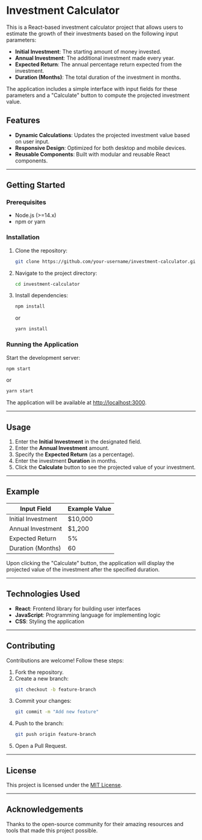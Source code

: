 # Investment Calculator

This is a React-based investment calculator project that allows users to estimate the growth of their investments based on the following input parameters:

- **Initial Investment**: The starting amount of money invested.
- **Annual Investment**: The additional investment made every year.
- **Expected Return**: The annual percentage return expected from the investment.
- **Duration (Months)**: The total duration of the investment in months.

The application includes a simple interface with input fields for these parameters and a "Calculate" button to compute the projected investment value.

## Features

- **Dynamic Calculations**: Updates the projected investment value based on user input.
- **Responsive Design**: Optimized for both desktop and mobile devices.
- **Reusable Components**: Built with modular and reusable React components.

---

## Getting Started

### Prerequisites

- Node.js (>=14.x)
- npm or yarn

### Installation

1. Clone the repository:
   ```bash
   git clone https://github.com/your-username/investment-calculator.git
   ```
2. Navigate to the project directory:
   ```bash
   cd investment-calculator
   ```
3. Install dependencies:
   ```bash
   npm install
   ```
   or
   ```bash
   yarn install
   ```

### Running the Application

Start the development server:

```bash
npm start
```

or

```bash
yarn start
```

The application will be available at [http://localhost:3000](http://localhost:3000).

---

## Usage

1. Enter the **Initial Investment** in the designated field.
2. Enter the **Annual Investment** amount.
3. Specify the **Expected Return** (as a percentage).
4. Enter the investment **Duration** in months.
5. Click the **Calculate** button to see the projected value of your investment.

---

## Example

| Input Field        | Example Value |
| ------------------ | ------------- |
| Initial Investment | $10,000       |
| Annual Investment  | $1,200        |
| Expected Return    | 5%            |
| Duration (Months)  | 60            |

Upon clicking the "Calculate" button, the application will display the projected value of the investment after the specified duration.

---

## Technologies Used

- **React**: Frontend library for building user interfaces
- **JavaScript**: Programming language for implementing logic
- **CSS**: Styling the application

---

## Contributing

Contributions are welcome! Follow these steps:

1. Fork the repository.
2. Create a new branch:
   ```bash
   git checkout -b feature-branch
   ```
3. Commit your changes:
   ```bash
   git commit -m "Add new feature"
   ```
4. Push to the branch:
   ```bash
   git push origin feature-branch
   ```
5. Open a Pull Request.

---

## License

This project is licensed under the [MIT License](LICENSE).

---

## Acknowledgements

Thanks to the open-source community for their amazing resources and tools that made this project possible.
